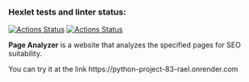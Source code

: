 ### Hexlet tests and linter status:
[![Actions Status](https://github.com/Andrey-Barinov/python-project-83/actions/workflows/hexlet-check.yml/badge.svg)](https://github.com/Andrey-Barinov/python-project-83/actions)
[![Actions Status](https://github.com/Andrey-Barinov/python-project-83/actions/workflows/pyci.yml/badge.svg)](https://github.com/Andrey-Barinov/python-project-83/actions)

<b>Page Analyzer</b>  is a website that analyzes the specified pages for SEO suitability.
<p>You can try it at the link https://python-project-83-rael.onrender.com</p>
